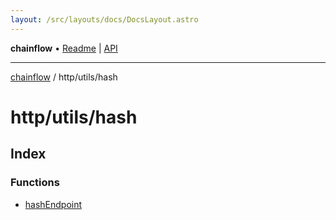 ```yaml
---
layout: /src/layouts/docs/DocsLayout.astro
---
```


**chainflow** • [Readme](/docs/README) \| [API](/docs/modules)

***

[chainflow](/docs/README) / http/utils/hash

# http/utils/hash

## Index

### Functions

- [hashEndpoint](/docs/http/utils/hash/functions/hashEndpoint)
